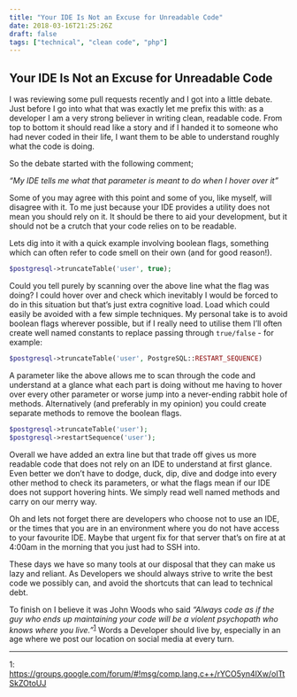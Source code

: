 ```yaml
---
title: "Your IDE Is Not an Excuse for Unreadable Code"
date: 2018-03-16T21:25:26Z
draft: false
tags: ["technical", "clean code", "php"]
---
```


## Your IDE Is Not an Excuse for Unreadable Code

I was reviewing some pull requests recently and I got into a  little debate. Just before I go into what that was exactly let me prefix this with: as a developer I am a very strong believer in writing clean, readable code. From top to bottom it should read like a story and if I handed it to someone who had never coded in their life, I want them to be able to understand roughly what the code is doing.

So the debate started with the following comment;

_“My IDE tells me what that parameter is meant to do when I hover over it”_

Some of you may agree with this point and some of you, like myself, will disagree with it. To me just because your IDE provides a utility does not mean you should rely on it. It should be there to aid your development, but it should not be a crutch that your code relies on to be readable.

Lets dig into it with a quick example involving boolean flags, something which can often refer to code smell on their own (and for good reason!).

```php
$postgresql->truncateTable('user', true);
```

Could you tell purely by scanning over the above line what the flag was doing? I could hover over and check which inevitably I would be forced to do in this situation but that’s just extra cognitive load. Load which could easily be avoided with a few simple techniques. My personal take is to avoid boolean flags wherever possible, but if I really need to utilise them I’ll often create well named constants to replace passing through `true/false` - for example:

```php
$postgresql->truncateTable('user', PostgreSQL::RESTART_SEQUENCE)
```

A parameter like the above allows me to scan through the code and understand at a glance what each part is doing without me having to hover over every other parameter or worse jump into a never-ending rabbit hole of methods. Alternatively (and preferably in my opinion) you could create separate methods to remove the boolean flags.

```php
$postgresql->truncateTable('user');
$postgresql->restartSequence('user');
```

Overall we have added an extra line but that trade off gives us more readable code that does not rely on an IDE to understand at first glance. Even better we don’t have to dodge, duck, dip, dive and dodge into every other method to check its parameters, or what the flags mean if our IDE does not support hovering hints. We simply read well named methods and carry on our merry way.

Oh and lets not forget there are developers who choose not to use an IDE, or the times that you are in an environment where you do not have access to your favourite IDE. Maybe that urgent fix for that server that’s on fire at at 4:00am in the morning that you just had to SSH into.

These days we have so many tools at our disposal that they can make us lazy and reliant. As Developers we should always strive to write the best code we possibly can, and avoid the shortcuts that can lead to technical debt.

To finish on I believe it was John Woods who said _“Always code as if the guy who ends up maintaining your code will be a violent psychopath who knows where you live.”_<sup>[1](#quote-source)</sup> Words a Developer should live by, especially in an age where we post our location on social media at every turn.

---
<a name="quote-source">1</a>: https://groups.google.com/forum/#!msg/comp.lang.c++/rYCO5yn4lXw/oITtSkZOtoUJ
